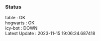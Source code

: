 ### Status


table : OK  
hogwarts : OK  
icy-bot : DOWN  
Latest Update : 2023-11-15 19:06:24.687418
